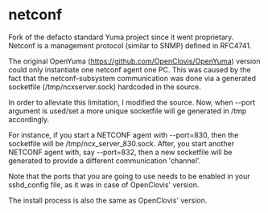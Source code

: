netconf
=======

Fork of the defacto standard Yuma project since it went proprietary.  Netconf is a management protocol (similar to SNMP) defined in RFC4741.

The original OpenYuma (https://github.com/OpenClovis/OpenYuma) version could only instantiate one netconf agent one PC.
This was caused by the fact that the netconf-subsystem communication was done via 
a generated socketfile (/tmp/ncxserver.sock) hardcoded in the source.

In order to alleviate this limitation, I modified the source.
Now, when --port argument is used/set a more unique socketfile will ge generated in /tmp
accordingly.

For instance, if you start a NETCONF agent with --port=830, then the socketfile will
be /tmp/ncx_server_830.sock.
After, you start another NETCONF agent with, say --port=832, then a new socketfile 
will be generated to provide a different communication 'channel'.

Note that the ports that you are going to use needs to be enabled in your sshd_config file, as it was in case of OpenClovis' version.

The install process is also the same as OpenClovis' version.
